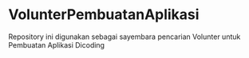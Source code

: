 # VolunterPembuatanAplikasi
Repository ini digunakan sebagai sayembara pencarian Volunter untuk Pembuatan Aplikasi Dicoding
